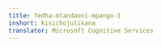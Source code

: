```yaml
---
title: fedha-mtandaoni-mpango-1
inshort: kisichojulikana
translator: Microsoft Cognitive Services
---
```




